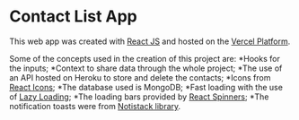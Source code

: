 # Contact List App

This web app was created with [React JS](https://reactjs.org/) and hosted on the [Vercel Platform](https://vercel.com/).

Some of the concepts used in the creation of this project are:
*Hooks for the inputs;
*Context to share data through the whole project;
*The use of an API hosted on Heroku to store and delete the contacts;
*Icons from [React Icons](https://react-icons.github.io/react-icons/);
*The database used is MongoDB;
*Fast loading with the use of [Lazy Loading](https://blog.bitsrc.io/lazy-loading-react-components-with-react-lazy-and-suspense-f05c4cfde10c);
*The loading bars provided by [React Spinners](https://www.davidhu.io/react-spinners/);
*The notification toasts were from [Notistack library](https://www.npmjs.com/package/notistack).
